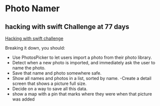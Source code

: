 # Photo Namer
## hacking with swift Challenge at 77 days

[Hacking with swift challenge](https://www.hackingwithswift.com/guide/ios-swiftui/6/3/challenge)

Breaking it down, you should:

- Use PhotosPicker to let users import a photo from their photo library.
- Detect when a new photo is imported, and immediately ask the user to name the photo.
- Save that name and photo somewhere safe.
- Show all names and photos in a list, sorted by name.
-Create a detail screen that shows a picture full size.
- Decide on a way to save all this data.
- show a map with a pin that marks where they were when that picture was added

